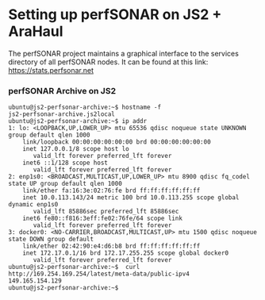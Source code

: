 # Setting up perfSONAR on JS2 + AraHaul

The perfSONAR project maintains a graphical interface to the services directory of all perfSONAR nodes. It can be found at this link: https://stats.perfsonar.net

### perfSONAR Archive on JS2

```
ubuntu@js2-perfsonar-archive:~$ hostname -f
js2-perfsonar-archive.js2local
ubuntu@js2-perfsonar-archive:~$ ip addr
1: lo: <LOOPBACK,UP,LOWER_UP> mtu 65536 qdisc noqueue state UNKNOWN group default qlen 1000
    link/loopback 00:00:00:00:00:00 brd 00:00:00:00:00:00
    inet 127.0.0.1/8 scope host lo
       valid_lft forever preferred_lft forever
    inet6 ::1/128 scope host 
       valid_lft forever preferred_lft forever
2: enp1s0: <BROADCAST,MULTICAST,UP,LOWER_UP> mtu 8900 qdisc fq_codel state UP group default qlen 1000
    link/ether fa:16:3e:02:76:fe brd ff:ff:ff:ff:ff:ff
    inet 10.0.113.143/24 metric 100 brd 10.0.113.255 scope global dynamic enp1s0
       valid_lft 85886sec preferred_lft 85886sec
    inet6 fe80::f816:3eff:fe02:76fe/64 scope link 
       valid_lft forever preferred_lft forever
3: docker0: <NO-CARRIER,BROADCAST,MULTICAST,UP> mtu 1500 qdisc noqueue state DOWN group default 
    link/ether 02:42:90:e4:d6:b8 brd ff:ff:ff:ff:ff:ff
    inet 172.17.0.1/16 brd 172.17.255.255 scope global docker0
       valid_lft forever preferred_lft forever
ubuntu@js2-perfsonar-archive:~$  curl http://169.254.169.254/latest/meta-data/public-ipv4
149.165.154.129
ubuntu@js2-perfsonar-archive:~$
```
